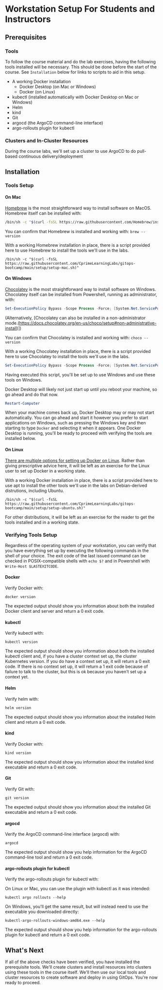 # Workstation Setup For Students and Instructors

## Prerequisites

### Tools

To follow the course material and do the lab exercises, having the following tools installed will be necessary. This should be done before the start of the course. See `Installation` below for links to scripts to aid in this setup.

- A working Docker installation
    - Docker Desktop (on Mac or Windows)
    - Docker (on Linux)
- kubectl (installed automatically with Docker Desktop on Mac or Windows)
- Helm
- kind
- Git
- argocd (the ArgoCD command-line interface)
- argo-rollouts plugin for kubectl

### Clusters and In-Cluster Resources

During the course labs, we'll set up a cluster to use ArgoCD to do pull-based continuous delivery/deployment

## Installation

### Tools Setup

#### On Mac

[Homebrew](https://brew.sh/) is the most straightforward way to install software on MacOS. Homebrew itself can be installed with:

``` sh
/bin/sh -c "$(curl -fsSL https://raw.githubusercontent.com/Homebrew/install/HEAD/install.sh)"
```

You can confirm that Homebrew is installed and working with: `brew --version`

With a working Homebrew installation in place, there is a script provided here to use Homebrew to install the tools we'll use in the labs.

```
/bin/sh -c "$(curl -fsSL https://raw.githubusercontent.com/CprimeLearningLabs/gitops-bootcamp/main/setup/setup-mac.sh)"
```

#### On Windows

[Chocolatey](https://chocolatey.org/) is the most straightforward way to install software on Windows. Chocolatey itself can be installed from Powershell, running as administrator, with:

``` powershell
Set-ExecutionPolicy Bypass -Scope Process -Force; [System.Net.ServicePointManager]::SecurityProtocol = [System.Net.ServicePointManager]::SecurityProtocol -bor 3072; iex ((New-Object System.Net.WebClient).DownloadString('https://community.chocolatey.org/install.ps1'))
```

(Alternatively, [Chocolatey can also be installed in a non-administrator mode.(https://docs.chocolatey.org/en-us/choco/setup#non-administrative-install)])

You can confirm that Chocolatey is installed and working with: `choco --version`

With a working Chocolatey installation in place, there is a script provided here to use Chocolatey to install the tools we'll use in the labs.

``` powershell
Set-ExecutionPolicy Bypass -Scope Process -Force; [System.Net.ServicePointManager]::SecurityProtocol = [System.Net.ServicePointManager]::SecurityProtocol -bor 3072; iex ((New-Object System.Net.WebClient).DownloadString('https://raw.githubusercontent.com/CprimeLearningLabs/gitops-bootcamp/main/setup/setup-windows.ps1'))
```

Having executed this script, you'll be set up to use Windows and use these tools on Windows.

Docker Desktop will likely not just start up until you reboot your machine, so go ahead and do that now.

``` powershell
Restart-Computer
```

When your machine comes back up, Docker Desktop may or may not start automatically. You can go ahead and start it however you prefer to start applications on Windows, such as pressing the Windows key and then starting to type `Docker` and selecting it when it appears. One Docker Desktop is running, you'll be ready to proceed with verifying the tools are installed below.

#### On Linux

[There are multiple options for setting up Docker on Linux](https://docs.docker.com/engine/install/). Rather than giving prescriptive advice here, it will be left as an exercise for the Linux user to set up Docker in a working state.

With a working Docker installation in place, there is a script provided here to use apt to install the other tools we'll use in the 
labs on Debian-derived distrutions, including Ubuntu.

```
/bin/sh -c "$(curl -fsSL https://raw.githubusercontent.com/CprimeLearningLabs/gitops-bootcamp/main/setup/setup-ubuntu.sh)"
```

For other distributions, it will be left as an exercise for the reader to get the tools installed and in a working state.

### Verifying Tools Setup

Regardless of the operating system of your workstation, you can verify that you have everything set up by executing the following commands in the shell of your choice. The exit code of the last issued command can be checked in POSIX-compatible shells with `echo $?` and in Powershell with `Write-Host $LASTEXITCODE`.

#### Docker

Verify Docker with:

```
docker version
```

The expected output should show you information about both the installed Docker client and server and return a 0 exit code.

#### kubectl

Verify kubectl with:

```
kubectl version
```

The expected output should show you information about both the installed kubectl client and, if you have a cluster context set up, the cluster Kubernetes version. If you do have a context set up, it will return a 0 exit code. If there is no context set up, it will return a 1 exit code because of failure to talk to the cluster, but this is ok because you haven't set up a context yet.

#### Helm

Verify helm with:

```
helm version
```

The expected output should show you information about the installed Helm client and return a 0 exit code.

#### kind

Verify Docker with:

```
kind version
```

The expected output should show you information about the installed kind executable and return a 0 exit code.

#### Git

Verify Git with:

```
git version
```

The expected output should show you information about the installed Git executable and return a 0 exit code.

#### argocd

Verify the ArgoCD command-line interface (argocd) with:

```
argocd
```

The expected output should show you help information for the ArgoCD command-line tool and return a 0 exit code.

#### argo-rollouts plugin for kubectl

Verify the argo-rollouts plugin for kubectl with:

On Linux or Mac, you can use the plugin with kubectl as it was intended:

```
kubectl argo rollouts --help
```

On Windows, you'll get the same result, but will instead need to use the executable you downloaded directly:

```
kubectl-argo-rollouts-windows-amd64.exe --help
```

The expected output should show you help information for the argo-rollouts plugin for kubectl and return a 0 exit code.

## What's Next

If all of the above checks have been verified, you have installed the prerequisite tools. We'll create clusters and install resources into clusters using these tools in the course itself. We'll then use our local tools and cluster resources to create software and deploy in using GitOps. You're now ready to proceed.
